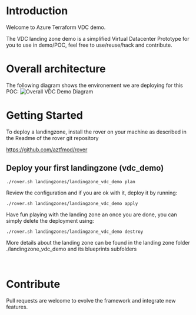 # Introduction 
Welcome to Azure Terraform VDC demo.

The VDC landing zone demo is a simplified Virtual Datacenter Prototype for you to use in demo/POC, feel free to use/reuse/hack and contribute.

# Overall architecture
The following diagram shows the environement we are deploying for this POC: 
![Overall VDC Demo Diagram](https://github.com/aztfmod/landingzones/blob/vdc_demo/landingzone_vdc_demo/docs/diagram-tranquility.png)


# Getting Started
To deploy a landingzone, install the rover on your machine as described in the Readme of the rover git repository

https://github.com/aztfmod/rover

## Deploy your first landingzone (vdc_demo) 

```
./rover.sh landingzones/landingzone_vdc_demo plan
```
Review the configuration and if you are ok with it, deploy it by running: 
```
./rover.sh landingzones/landingzone_vdc_demo apply
```
Have fun playing with the landing zone an once you are done, you can simply delete the deployment using: 
```
./rover.sh landingzones/landingzone_vdc_demo destroy
```
More details about the landing zone can be found in the landing zone folder ./landingzone_vdc_demo and its blueprints subfolders

<br/>

# Contribute
Pull requests are welcome to evolve the framework and integrate new features.
